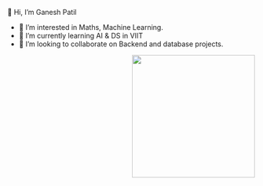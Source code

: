 👋 Hi, I’m Ganesh Patil
- 👀 I’m interested in Maths, Machine Learning.
- 🌱 I’m currently learning AI & DS in VIIT
- 💞️ I’m looking to collaborate on Backend and database projects.


<p align="right">
  <img width="250" src="https://tenor.com/bVwVa.gif">
</p>
